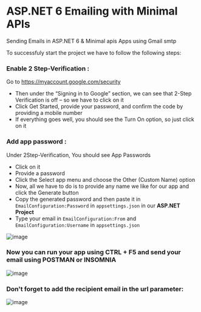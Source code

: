 # ASP.NET 6 Emailing with Minimal APIs
Sending Emails in ASP.NET 6 &amp; Minimal apis Apps using Gmail smtp

To successfuly start the project we have to follow the following steps:

### Enable 2 Step-Verification : 
Go to https://myaccount.google.com/security

- Then under the “Signing in to Google” section, we can see that 2-Step Verification is off – so we have to click on it
- Click Get Started, provide your password, and confirm the code by providing a mobile number
- If everything goes well, you should see the Turn On option, so just click on it

### Add app password :

Under 2Step-Verification, You should see App Passwords

- Click on it
- Provide a password
- Click the Select app menu and choose the Other (Custom Name) option
- Now, all we have to do is to provide any name we like for our app and click the Generate button
- Copy the generated password and then paste it in ```EmailConfiguration:Password``` in ```appsettings.json``` in our **ASP.NET Project**
- Type your email in ```EmailConfiguration:From``` and ```EmailConfiguration:Username``` in ```appsettings.json```

![image](https://user-images.githubusercontent.com/64654197/183298855-755fe4e7-0eba-49ef-a4b9-afaa780d2f7f.png)

### Now you can run your app using CTRL + F5 and send your email using POSTMAN or INSOMNIA

![image](https://user-images.githubusercontent.com/64654197/183299140-8fef9259-f457-4606-a525-614c2ad79560.png)

### Don't forget to add the recipient email in the url parameter:
![image](https://user-images.githubusercontent.com/64654197/183299225-d30dc5d5-7c05-40ef-bdbc-9b0a1170c1ec.png)

